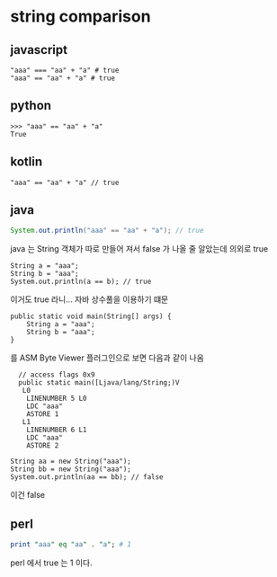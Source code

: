 # string comparison

## javascript
```
"aaa" === "aa" + "a" # true
"aaa" == "aa" + "a" # true
```

## python
```
>>> "aaa" == "aa" + "a"
True
```

## kotlin
```
"aaa" == "aa" + "a" // true
```

## java
```java
System.out.println("aaa" == "aa" + "a"); // true
```
java 는 String 객체가 따로 만들어 져서 false 가 나올 줄 알았는데 의외로 true

```
String a = "aaa";
String b = "aaa";
System.out.println(a == b); // true
```
이거도 true 라니... 자바 상수풀을 이용하기 떄문

```
public static void main(String[] args) {
    String a = "aaa";
    String b = "aaa";
}
```
를 ASM Byte Viewer 플러그인으로 보면 다음과 같이 나옴
```
  // access flags 0x9
  public static main([Ljava/lang/String;)V
   L0
    LINENUMBER 5 L0
    LDC "aaa"
    ASTORE 1
   L1
    LINENUMBER 6 L1
    LDC "aaa"
    ASTORE 2
```


```
String aa = new String("aaa");
String bb = new String("aaa");
System.out.println(aa == bb); // false
```
이건 false




## perl
```perl
print "aaa" eq "aa" . "a"; # 1
```
perl 에서 true 는 1 이다.
